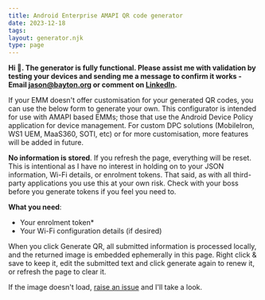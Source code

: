 ```yaml
---
title: Android Enterprise AMAPI QR code generator 
date: 2023-12-18
tags:
layout: generator.njk
type: page
---
```


<div class="callout">

**Hi 👋. The generator is fully functional. Please assist me with validation by testing your devices and sending me a message to confirm it works - Email jason@bayton.org or comment on [LinkedIn](https://www.linkedin.com/posts/jasonbayton_home-jason-bayton-activity-7183765770508619776-0Rau?utm_source=share&utm_medium=member_desktop).**

</div>

If your EMM doesn't offer customisation for your generated QR codes, you can use the below form to generate your own. This configurator is intended for use with AMAPI based EMMs; those that use the Android Device Policy application for device management. For custom DPC solutions (MobileIron, WS1 UEM, MaaS360, SOTI, etc) or for more customisation, more features will be added in future.

**No information is stored**. If you refresh the page, everything will be reset. This is intentional as I have no interest in holding on to your JSON information, Wi-Fi details, or enrolment tokens. That said, as with all third-party applications you use this at your own risk. Check with your boss before you generate tokens if you feel you need to.

**What you need**:

- Your enrolment token*
- Your Wi-Fi configuration details (if desired)

When you click Generate QR, all submitted information is processed locally, and the returned image is embedded ephemerally in this page. Right click & save to keep it, edit the submitted text and click generate again to renew it, or refresh the page to clear it.

If the image doesn't load, [raise an issue](https://github.com/jasonbayton/11ty/issues/new/choose) and I'll take a look.
